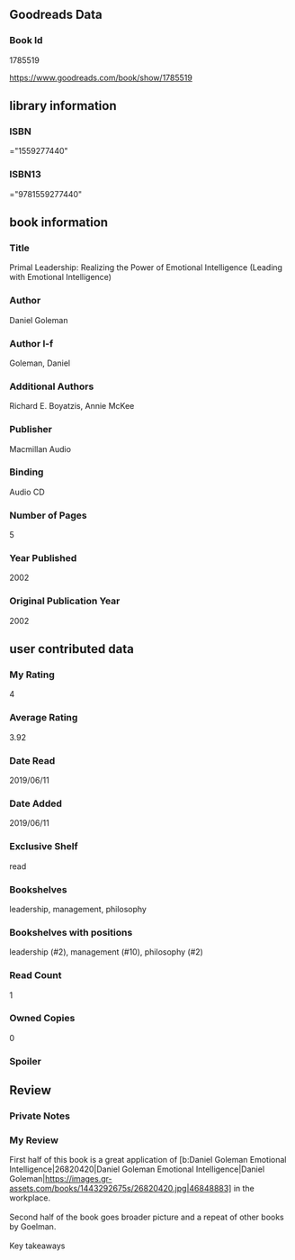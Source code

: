 <!-- This template shows how to bulk convert all columns of data into one markdown file -->
<!-- caveat: KeyError if there's a mismatch. Empty values output nothing -->

## Goodreads Data

### Book Id 

1785519

https://www.goodreads.com/book/show/1785519

## library information

### ISBN 
="1559277440"

### ISBN13 
="9781559277440"

## book information

### Title
Primal Leadership: Realizing the Power of Emotional Intelligence (Leading with Emotional Intelligence)

### Author 
Daniel Goleman

### Author l-f 
Goleman, Daniel

### Additional Authors
Richard E. Boyatzis, Annie McKee

### Publisher 
Macmillan Audio

### Binding
Audio CD

### Number of Pages
5

### Year Published
2002

### Original Publication Year 
2002

## user contributed data

### My Rating
4

### Average Rating
3.92

### Date Read
2019/06/11

### Date Added
2019/06/11

### Exclusive Shelf
read

### Bookshelves
leadership, management, philosophy

### Bookshelves with positions
leadership (#2), management (#10), philosophy (#2)

### Read Count
1

### Owned Copies
0

### Spoiler 


## Review

### Private Notes


### My Review
First half of this book is a great application of [b:Daniel Goleman Emotional Intelligence|26820420|Daniel Goleman Emotional Intelligence|Daniel Goleman|https://images.gr-assets.com/books/1443292675s/26820420.jpg|46848883] in the workplace.<br/><br/>Second half of the book goes broader picture and a repeat of other books by Goelman.<br/><br/>Key takeaways